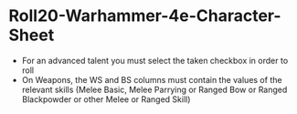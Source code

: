 # Roll20-Warhammer-4e-Character-Sheet
- For an advanced talent you must select the taken checkbox in order to roll
- On Weapons, the WS and BS columns must contain the values of the relevant skills (Melee Basic, Melee Parrying or Ranged Bow or Ranged Blackpowder or other Melee or Ranged Skill)

